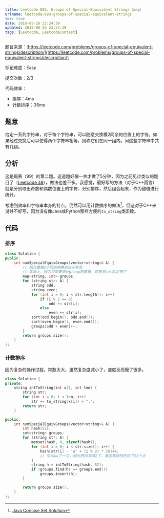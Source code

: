 ```yaml
---
title: Leetcode 893. Groups of Special-Equivalent Strings（map）
urlname: leetcode-893-groups-of-special-equivalent-strings
toc: true
date: 2018-08-26 23:24:39
updated: 2018-08-26 23:54:39
tags: [Leetcode, LeetcodeContest]
---
```


题目来源：[https://leetcode.com/problems/groups-of-special-equivalent-strings/description/](https://leetcode.com/problems/groups-of-special-equivalent-strings/description/)

标记难度：Easy

提交次数：2/3

代码效率：

* 排序：4ms
* 计数排序：36ms

## 题意

给定一系列字符串，对于每个字符串，可以随意交换模2同余的位置上的字符。如果经过交换后可以使得两个字符串相等，则称它们在同一组内。问这些字符串中共有几组。

## 分析

这是周赛（99）的第二题。这道题好像一共才做了5分钟，因为之前见过类似的题目了（[Leetcode 49](/post/leetcode-49-group-anagrams)），做法也差不多。我感觉，最好写的方法（对于C++而言）就是分别取出奇数和偶数位置上的字符，分别排序，然后组合起来，作为键值进行统计。

考虑到效率和字符串本身的特点，仍然可以用计数排序的做法[^solution]，但这对于C++来说并不好写，因为没有像Java或Python那样方便的`to_string`类函数。

[^solution]: [Java Concise Set Solution](https://leetcode.com/problems/groups-of-special-equivalent-strings/discuss/163413/Java-Concise-Set-Solution)

## 代码

### 排序

```cpp
class Solution {
public:
    int numSpecialEquivGroups(vector<string>& A) {
        // 把位置模2不同的两种串分开考虑
        // 实际上，因为只需要统计group的数量，这里用set就足够了
        map<string, int> groups;
        for (string str: A) {
            string odd;
            string even;
            for (int i = 0; i < str.length(); i++)
                if (i % 2 == 0)
                    odd += str[i];
                else
                    even += str[i];
            sort(odd.begin(), odd.end());
            sort(even.begin(), even.end());
            groups[odd + even]++;
        }
        return groups.size();
    }
};
```

### 计数排序

因为复杂的操作过程，常数太大，虽然复杂度减小了，速度反而慢了很多。

```cpp
class Solution {
private:
    string intToString(int x[], int len) {
        string str;
        for (int i = 0; i < len; i++)
            str += to_string(x[i]) + ",";
        return str;
    }

public:
    int numSpecialEquivGroups(vector<string>& A) {
        int hash[52];
        set<string> groups;
        for (string str: A) {
            memset(hash, 0, sizeof(hash));
            for (int i = 0; i < str.size(); i++) {
                hash[str[i] - 'a' + (i % 2) * 26]++;
                // 中间wa了一次，因为把26写成2了，就这样居然还过了31个点
            }
            string h = intToString(hash, 52);
            if (groups.find(h) == groups.end())
                groups.insert(h);
        }

        return groups.size();
    }
};
```
